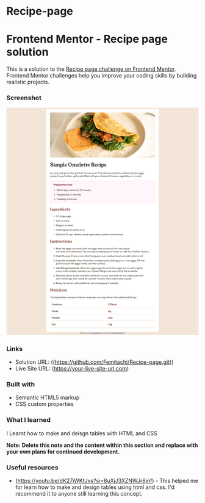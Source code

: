 # Recipe-page
# Frontend Mentor - Recipe page solution

This is a solution to the [Recipe page challenge on Frontend Mentor](https://www.frontendmentor.io/challenges/recipe-page-KiTsR8QQKm). Frontend Mentor challenges help you improve your coding skills by building realistic projects. 

### Screenshot

![](./images/images/screenshot.png)

### Links

- Solution URL: ((https://github.com/Femitachi/Recipe-page.git))
- Live Site URL: (https://your-live-site-url.com)


### Built with

- Semantic HTML5 markup
- CSS custom properties


### What I learned

I Learnt how to make and deisgn tables with HTML and CSS

**Note: Delete this note and the content within this section and replace with your own plans for continued development.**

### Useful resources

- (https://youtu.be/dK27jWKtJxs?si=8uXjJ3XZNWJr8jnf) - This helped me for learn how to make and design tables using html and css. I'd recommend it to anyone still learning this concept.


